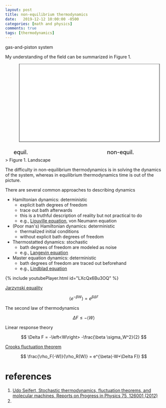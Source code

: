 ```yaml
---
layout: post
title: non-equilibrium thermodynamics
date:   2019-12-12 10:00:00 -0500
categories: [math and physics]
comments: true
tags: [thermodynamics]
---
```


gas-and-piston system

My understanding of the field can be summarized in Figure 1.

<svg width='500' height='300'> 
<rect x="45" y="0" width="450" height="250" fill='white' stroke='black'/>
<text x='50' y='290' text-anchor='middle' font-size='18'> equil. </text>
<text x='370' y='290' text-anchor='middle' font-size='18'> non-equil. </text>

</svg>
> Figure 1. Landscape


The difficulty in non-equilibrium thermodynamics is in solving the dynamics of the system,
whereas in equilibrium thermodynamics time is out of the picture.

There are several common approaches to describing dynamics

* Hamiltonian dynamics: deterministic
    * explicit bath degrees of freedom
    * trace out bath afterwards
    * this is a truthful description of reality but not practical to do
    * e.g., [Liouville equation](https://en.wikipedia.org/wiki/Liouville%27s_theorem_(Hamiltonian)), von Neumann equation
* (Poor man's) Hamiltonian dynamics: deterministic
    * thermalized initial conditions
    * without explicit bath degrees of freedom
* Thermostatted dynamics: stochastic
    * bath degrees of freedom are modeled as noise
    * e.g., [Langevin equation](https://en.wikipedia.org/wiki/Langevin_equation)
* Master equation dynamics: deterministic
    * bath degrees of freedom are traced out beforehand
    * e.g., [Lindblad equation](https://en.wikipedia.org/wiki/Lindblad_equation)

{% include youtubePlayer.html id="LXcQx6Bu3OQ" %}

[Jarzynski equality](https://en.wikipedia.org/wiki/Jarzynski_equality)

$$ \left< e^{-\beta W}\right> = e^{\beta\Delta F} $$


The second law of thermodynamics

$$ \Delta F \le -\left< W \right> $$

Linear response theory

$$ \Delta F = -\left<W\right> -\frac{\beta \sigma_W^2}{2} $$

[Crooks fluctuation theorem](https://en.wikipedia.org/wiki/Crooks_fluctuation_theorem)

$$ \frac{\rho_F(-W)}{\rho_R(W)} = e^{\beta(-W+\Delta F)} $$


# references
1. [Udo Seifert, Stochastic thermodynamics, fluctuation theorems, and molecular machines, Reports on Progress in Physics 75, 126001 (2012)](https://arxiv.org/abs/1205.4176)
1. 

